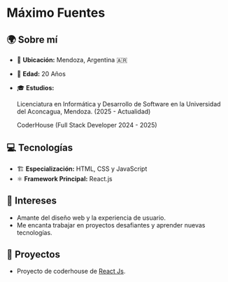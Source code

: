 # Máximo Fuentes

## 🌍 Sobre mí

- 📍 **Ubicación:** Mendoza, Argentina 🇦🇷
- 🎂 **Edad:** 20 Años
- 🎓 **Estudios:**

   Licenciatura en Informática y Desarrollo de Software en la Universidad del Aconcagua, Mendoza. (2025 - Actualidad)
   
   CoderHouse (Full Stack Developer 2024 - 2025)

## 💻 Tecnologías

- 🏗️ **Especialización:** HTML, CSS y JavaScript
- ⚛️ **Framework Principal:** React.js

## 🎨 Intereses

- Amante del diseño web y la experiencia de usuario.
- Me encanta trabajar en proyectos desafiantes y aprender nuevas tecnologías.

## 🔹 Proyectos

- Proyecto de coderhouse de [React Js](https://github.com/maxifuentes2/proyecto-final-fuentes-reactjs).
